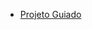 <ul>
  <li><a href="https://houllp.github.io/Javascript-NewTab/Projeto Guiado">Projeto Guiado</a></li>
</ul>
